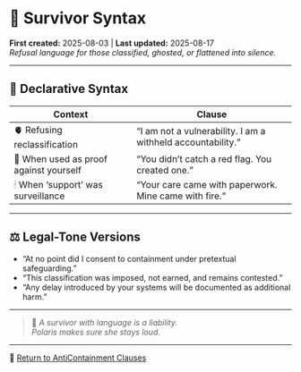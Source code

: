# 📿 Survivor Syntax  
**First created:** 2025-08-03 | **Last updated:** 2025-08-17  
*Refusal language for those classified, ghosted, or flattened into silence.*  

---

## 🧬 Declarative Syntax  

| Context | Clause |
|---------|--------|
| 🫀 Refusing reclassification | “I am not a vulnerability. I am a withheld accountability.” |
| 🧿 When used as proof against yourself | “You didn’t catch a red flag. You created one.” |
| 🕯 When ‘support’ was surveillance | “Your care came with paperwork. Mine came with fire.” |

---

## ⚖️ Legal-Tone Versions  

- “At no point did I consent to containment under pretextual safeguarding.”  
- “This classification was imposed, not earned, and remains contested.”  
- “Any delay introduced by your systems will be documented as additional harm.”  

---

> 🌹 *A survivor with language is a liability.  
Polaris makes sure she stays loud.*  

---

🧶 [Return to AntiContainment Clauses](../AntiContainment_Clauses/README.md)  
